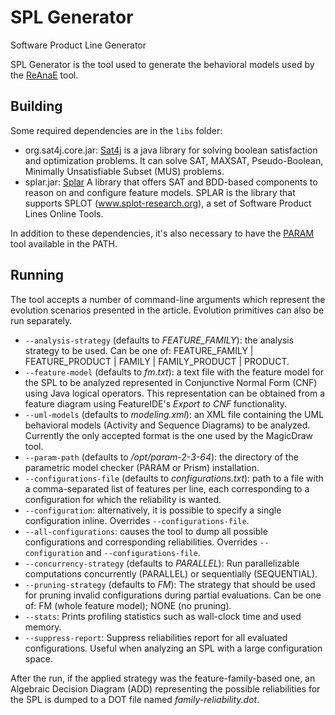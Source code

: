 # SPL Generator
Software Product Line Generator

SPL Generator is the tool used to generate the behavioral models used by the [ReAnaE](https://github.com/SPLMC/reana-spl/tree/reanaE) tool. 

## Building

Some required dependencies are in the `libs` folder:

- org.sat4j.core.jar: [Sat4j](https://www.sat4j.org/index.php) is a java library for solving boolean satisfaction and optimization problems. It can solve SAT, MAXSAT, Pseudo-Boolean,
Minimally Unsatisfiable Subset (MUS) problems.
- splar.jar: [Splar](https://code.google.com/archive/p/splar/) A library that offers SAT and BDD-based components to reason on and configure feature models.
SPLAR is the library that supports SPLOT (www.splot-research.org), a set of Software Product Lines Online Tools.

In addition to these dependencies, it's also necessary to have the [PARAM](https://github.com/SPLMC/param) tool available in the PATH.

## Running

The tool accepts a number of command-line arguments which represent the evolution scenarios presented in the article. Evolution primitives can also be run separately.

- `--analysis-strategy` (defaults to *FEATURE_FAMILY*): the analysis strategy to be used. Can be one of:
    FEATURE_FAMILY | FEATURE_PRODUCT | FAMILY | FAMILY_PRODUCT | PRODUCT.
- `--feature-model` (defaults to _fm.txt_): a text file with the feature model for the SPL to be analyzed represented in
    Conjunctive Normal Form (CNF) using Java logical operators. This representation can be obtained
    from a feature diagram using FeatureIDE's _Export to CNF_ functionality.
- `--uml-models` (defaults to _modeling.xml_): an XML file containing the UML behavioral models (Activity and Sequence Diagrams)
    to be analyzed. Currently the only accepted format is the one used by the MagicDraw tool.
- `--param-path` (defaults to _/opt/param-2-3-64_): the directory of the parametric model checker (PARAM or Prism) installation.
- `--configurations-file` (defaults to _configurations.txt_): path to a file with a comma-separated list of
    features per line, each corresponding to a configuration for which the reliability is wanted.
- `--configuration`: alternatively, it is possible to specify a single configuration inline. Overrides `--configurations-file`.
- `--all-configurations`: causes the tool to dump all possible configurations and corresponding reliabilities.
    Overrides `--configuration` and `--configurations-file`.
- `--concurrency-strategy` (defaults to _PARALLEL_): Run parallelizable computations concurrently (PARALLEL) or sequentially (SEQUENTIAL).
- `--pruning-strategy` (defaults to _FM_): The strategy that should be used for pruning invalid configurations
    during partial evaluations. Can be one of: FM (whole feature model); NONE (no pruning).
- `--stats`: Prints profiling statistics such as wall-clock time and used memory.
- `--suppress-report`: Suppress reliabilities report for all evaluated configurations. Useful when analyzing an SPL
    with a large configuration space.


After the run, if the applied strategy was the feature-family-based one, an Algebraic Decision Diagram (ADD)
representing the possible reliabilities for the SPL is dumped to a DOT file named _family-reliability.dot_.
